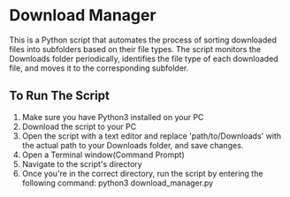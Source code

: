 # Download Manager
This is a Python script that automates the process of sorting downloaded files into subfolders based on their file types.
The script monitors the Downloads folder periodically, identifies the file type of each downloaded file, and moves it
to the corresponding subfolder.

## To Run The Script
1. Make sure you have Python3 installed on your PC
2. Download the script to your PC
3. Open the script with a text editor and replace 'path/to/Downloads' with the actual path to your Downloads folder,
and save changes.
4. Open a Terminal window(Command Prompt)
5. Navigate to the script's directory
6. Once you're in the correct directory, run the script by entering the following command:
    python3 download_manager.py
